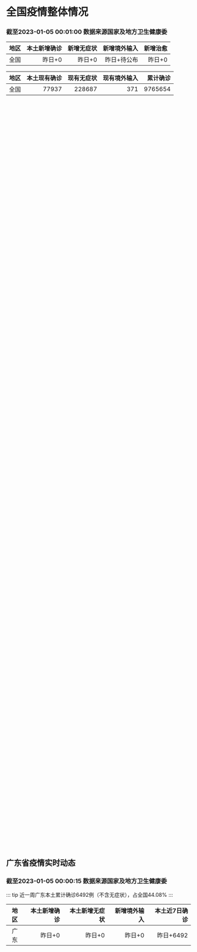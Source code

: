
# 全国疫情整体情况
### 截至2023-01-05 00:01:00 数据来源国家及地方卫生健康委

|地区|本土新增确诊|新增无症状|新增境外输入|新增治愈|
|:--:|---:|---:|---:|---:|
|全国|昨日+0|昨日+0|昨日+待公布|昨日+0|

|地区|本土现有确诊|现有无症状|现有境外输入|累计确诊|
|:--:|---:|---:|---:|---:|
|全国|77937|228687|371|9765654|

<ChinaMap :dataList="dataList" :title="title"/>

<div id="chinaDayModify" style="width:100%;height:500px;margin-bottom:10px;"></div>
<div id="chinaAddHistoryData" style="width:100%;height:500px;margin-bottom:10px;"></div>
<div id="chinaNowHistoryData" style="width:100%;height:500px;margin-bottom:10px;"></div>
<div id="chinaTotalHistoryData" style="width:100%;height:500px;margin-bottom:10px;"></div>


## 广东省疫情实时动态
### 截至2023-01-05 00:00:15 数据来源国家及地方卫生健康委

::: tip 近一周广东本土累计确诊6492例（不含无症状），占全国44.08%
:::

|地区|本土新增确诊|本土新增无症状|新增境外输入|本土近7日确诊|
|:--:|---:|---:|---:|---:|
|广东|昨日+0|昨日+0|昨日+0|昨日+6492|

<div id="guangdongModify" style="width:100%;height:500px;margin-bottom:10px;"></div>
<div id="guangdongTotalHistory" style="width:100%;height:500px;margin-bottom:10px;"></div>
<div id="guangzhouModifyHistory" style="width:100%;height:500px;margin-bottom:10px;"></div>


<script>
import * as echarts from 'echarts'
export default {
  data(){
    return {
      title: '新增本土确诊',
      dataList: [{name: '台湾', value: 0, addList: []},{name: '香港', value: 0, addList: []},{name: '广东', value: 0, addList: []},{name: '湖北', value: 0, addList: []},{name: '上海', value: 0, addList: []},{name: '吉林', value: 0, addList: []},{name: '四川', value: 0, addList: []},{name: '重庆', value: 0, addList: []},{name: '福建', value: 0, addList: []},{name: '海南', value: 0, addList: []},{name: '河南', value: 0, addList: []},{name: '北京', value: 0, addList: []},{name: '内蒙古', value: 0, addList: []},{name: '云南', value: 0, addList: []},{name: '浙江', value: 0, addList: []},{name: '陕西', value: 0, addList: []},{name: '黑龙江', value: 0, addList: []},{name: '山西', value: 0, addList: []},{name: '山东', value: 0, addList: []},{name: '湖南', value: 0, addList: []},{name: '江苏', value: 0, addList: []},{name: '广西', value: 0, addList: []},{name: '天津', value: 0, addList: []},{name: '辽宁', value: 0, addList: []},{name: '河北', value: 0, addList: []},{name: '澳门', value: 0, addList: []},{name: '新疆', value: 0, addList: []},{name: '江西', value: 0, addList: []},{name: '贵州', value: 0, addList: []},{name: '安徽', value: 0, addList: []},{name: '甘肃', value: 0, addList: []},{name: '西藏', value: 0, addList: []},{name: '青海', value: 0, addList: []},{name: '宁夏', value: 0, addList: []},{name: '南海诸岛', value: 0, addList: []}]
    }
  },
  mounted () {
    const themeObj = {"color":["#2ec7c9","#b6a2de","#5ab1ef","#ffb980","#d87a80","#8d98b3","#e5cf0d","#97b552","#95706d","#dc69aa","#07a2a4","#9a7fd1","#588dd5","#f5994e","#c05050","#59678c","#c9ab00","#7eb00a","#6f5553","#c14089"],"backgroundColor":"rgba(0,0,0,0)","textStyle":{},"title":{"textStyle":{"color":"#008acd"},"subtextStyle":{"color":"#aaaaaa"}},"line":{"itemStyle":{"borderWidth":1},"lineStyle":{"width":2},"symbolSize":3,"symbol":"emptyCircle","smooth":true},"radar":{"itemStyle":{"borderWidth":1},"lineStyle":{"width":2},"symbolSize":3,"symbol":"emptyCircle","smooth":true},"bar":{"itemStyle":{"barBorderWidth":0,"barBorderColor":"#ccc"}},"pie":{"itemStyle":{"borderWidth":0,"borderColor":"#ccc"}},"scatter":{"itemStyle":{"borderWidth":0,"borderColor":"#ccc"}},"boxplot":{"itemStyle":{"borderWidth":0,"borderColor":"#ccc"}},"parallel":{"itemStyle":{"borderWidth":0,"borderColor":"#ccc"}},"sankey":{"itemStyle":{"borderWidth":0,"borderColor":"#ccc"}},"funnel":{"itemStyle":{"borderWidth":0,"borderColor":"#ccc"}},"gauge":{"itemStyle":{"borderWidth":0,"borderColor":"#ccc"}},"candlestick":{"itemStyle":{"color":"#d87a80","color0":"#2ec7c9","borderColor":"#d87a80","borderColor0":"#2ec7c9","borderWidth":1}},"graph":{"itemStyle":{"borderWidth":0,"borderColor":"#ccc"},"lineStyle":{"width":1,"color":"#aaaaaa"},"symbolSize":3,"symbol":"emptyCircle","smooth":true,"color":["#2ec7c9","#b6a2de","#5ab1ef","#ffb980","#d87a80","#8d98b3","#e5cf0d","#97b552","#95706d","#dc69aa","#07a2a4","#9a7fd1","#588dd5","#f5994e","#c05050","#59678c","#c9ab00","#7eb00a","#6f5553","#c14089"],"label":{"color":"#eeeeee"}},"map":{"itemStyle":{"areaColor":"#dddddd","borderColor":"#eeeeee","borderWidth":0.5},"label":{"color":"#d87a80"},"emphasis":{"itemStyle":{"areaColor":"rgba(254,153,78,1)","borderColor":"#444","borderWidth":1},"label":{"color":"rgb(100,0,0)"}}},"geo":{"itemStyle":{"areaColor":"#dddddd","borderColor":"#eeeeee","borderWidth":0.5},"label":{"color":"#d87a80"},"emphasis":{"itemStyle":{"areaColor":"rgba(254,153,78,1)","borderColor":"#444","borderWidth":1},"label":{"color":"rgb(100,0,0)"}}},"categoryAxis":{"axisLine":{"show":true,"lineStyle":{"color":"#008acd"}},"axisTick":{"show":true,"lineStyle":{"color":"#333"}},"axisLabel":{"show":true,"color":"#333"},"splitLine":{"show":false,"lineStyle":{"color":["#eee"]}},"splitArea":{"show":false,"areaStyle":{"color":["rgba(250,250,250,0.3)","rgba(200,200,200,0.3)"]}}},"valueAxis":{"axisLine":{"show":true,"lineStyle":{"color":"#008acd"}},"axisTick":{"show":true,"lineStyle":{"color":"#333"}},"axisLabel":{"show":true,"color":"#333"},"splitLine":{"show":true,"lineStyle":{"color":["#eee"]}},"splitArea":{"show":true,"areaStyle":{"color":["rgba(250,250,250,0.3)","rgba(200,200,200,0.3)"]}}},"logAxis":{"axisLine":{"show":true,"lineStyle":{"color":"#008acd"}},"axisTick":{"show":true,"lineStyle":{"color":"#333"}},"axisLabel":{"show":true,"color":"#333"},"splitLine":{"show":true,"lineStyle":{"color":["#eee"]}},"splitArea":{"show":true,"areaStyle":{"color":["rgba(250,250,250,0.3)","rgba(200,200,200,0.3)"]}}},"timeAxis":{"axisLine":{"show":true,"lineStyle":{"color":"#008acd"}},"axisTick":{"show":true,"lineStyle":{"color":"#333"}},"axisLabel":{"show":true,"color":"#333"},"splitLine":{"show":true,"lineStyle":{"color":["#eee"]}},"splitArea":{"show":false,"areaStyle":{"color":["rgba(250,250,250,0.3)","rgba(200,200,200,0.3)"]}}},"toolbox":{"iconStyle":{"borderColor":"#2ec7c9"},"emphasis":{"iconStyle":{"borderColor":"#18a4a6"}}},"legend":{"textStyle":{"color":"#333333"}},"tooltip":{"axisPointer":{"lineStyle":{"color":"#008acd","width":"1"},"crossStyle":{"color":"#008acd","width":"1"}}},"timeline":{"lineStyle":{"color":"#008acd","width":1},"itemStyle":{"color":"#008acd","borderWidth":1},"controlStyle":{"color":"#008acd","borderColor":"#008acd","borderWidth":0.5},"checkpointStyle":{"color":"#2ec7c9","borderColor":"#2ec7c9"},"label":{"color":"#008acd"},"emphasis":{"itemStyle":{"color":"#a9334c"},"controlStyle":{"color":"#008acd","borderColor":"#008acd","borderWidth":0.5},"label":{"color":"#008acd"}}},"visualMap":{"color":["#5ab1ef","#e0ffff"]},"dataZoom":{"backgroundColor":"rgba(47,69,84,0)","dataBackgroundColor":"#efefff","fillerColor":"rgba(182,162,222,0.2)","handleColor":"#008acd","handleSize":"100%","textStyle":{"color":"#333333"}},"markPoint":{"label":{"color":"#eeeeee"},"emphasis":{"label":{"color":"#eeeeee"}}}}

    echarts.registerTheme('dark', (themeObj))

    this.chartChDay = echarts.init(document.getElementById("chinaDayModify"), "dark")
,this.chartChAdd = echarts.init(document.getElementById("chinaAddHistoryData"), "dark")
,this.chartChNow = echarts.init(document.getElementById("chinaNowHistoryData"), "dark")
,this.chartChTotal = echarts.init(document.getElementById("chinaTotalHistoryData"), "dark")
,this.chartGdMod = echarts.init(document.getElementById("guangdongModify"), "dark")
,this.chartGdTotal = echarts.init(document.getElementById("guangdongTotalHistory"), "dark")
,this.chartGzMod = echarts.init(document.getElementById("guangzhouModifyHistory"), "dark")


    const option_gd_mod = {
      title: {
        text: '广东疫情新增趋势（人）'
      },
      tooltip: {
        trigger: 'axis',
        axisPointer: {
          type: 'cross',
          label: {
            backgroundColor: '#6a7985'
          }
        }
      },
      legend: {
        top: 20,
        data: [{name: '本土新增确诊',icon: 'rect'}, {name: '本土新增无症状',icon: 'rect'},{name: '新增境外输入',icon: 'rect'}]
      },
      grid: {
        left: '3%',
        right: '4%',
        bottom: '3%',
        containLabel: true
      },
      toolbox: {
        feature: {
          saveAsImage: {}
        }
      },
      xAxis: {
        type: 'category',
        boundaryGap: false,
        data: ["12.09","12.10","12.11","12.12","12.13","12.14","12.15","12.16","12.17","12.18","12.19","12.20","12.21","12.22","12.23","12.24","12.25","12.26","12.27","12.28","12.29","12.30","12.31","01.01","01.02","01.03",]
      },
      yAxis: {
        type: 'value'
      },
      series: [
        {
          name: '本土新增确诊',
          type: 'line',
          areaStyle: {},
          emphasis: {
            focus: 'series'
          },
          data: [1115,735,879,775,1044,857,1065,990,915,846,1075,1171,1325,1599,1737,1384,1182,1976,2233,2239,2400,2766,1784,1555,1829,2917,]
        },
        {
          name: '本土新增无症状',
          type: 'line',
          areaStyle: {},
          emphasis: {
            focus: 'series'
          },
          data: [1819,1791,1468,1264,1817,0,0,0,0,0,0,0,0,0,0,0,0,0,0,0,0,0,0,0,0,0,]
        },
        {
          name: '新增境外输入',
          type: 'line',
          areaStyle: {},
          emphasis: {
            focus: 'series'
          },
          data: [10,27,21,22,5,17,17,13,17,31,36,18,47,41,6,11,5,22,82,4,18,9,31,17,18,2,]
        }
      ]
    };

    const option_gd_total = {
      title: {
        text: '广东疫情概览（人）'
      },
      tooltip: {
        trigger: 'axis',
        axisPointer: {
          type: 'cross',
          label: {
            backgroundColor: '#6a7985'
          }
        }
      },
      legend: {
        top: 20,
        data: [{name: '累计确诊',icon: 'rect'},{name: '累计治愈',icon: 'rect'}]
      },
      grid: {
        left: '3%',
        right: '4%',
        bottom: '3%',
        containLabel: true
      },
      toolbox: {
        feature: {
          saveAsImage: {}
        }
      },
      xAxis: {
        type: 'category',
        boundaryGap: false,
        data: ["12.09","12.10","12.11","12.12","12.13","12.14","12.15","12.16","12.17","12.18","12.19","12.20","12.21","12.22","12.23","12.24","12.25","12.26","12.27","12.28","12.29","12.30","12.31","01.01","01.02","01.03","01.04","01.05","01.06","01.07","01.08","01.09","01.10","01.11","01.12","01.13","01.14","01.15","01.16","01.17","01.18","01.19","01.20","01.21","01.22","01.23","01.24","01.25","01.26","01.27","01.28","01.29","01.30","01.31","02.01","02.02","02.03","02.04","02.05",]
      },
      yAxis: {
        type: 'value'
      },
      series: [
        {
          name: '累计确诊',
          type: 'line',
          areaStyle: {},
          emphasis: {
            focus: 'series'
          },
          data: [52166,52928,53828,54625,55674,56548,57630,58633,59565,60442,61553,62742,64114,65754,67497,68892,70079,72077,74392,76635,79053,79053,80868,82440,84287,84287,84287,84287,84287,84287,84287,84287,84287,84287,84287,84287,84287,84287,84287,84287,84287,84287,84287,84287,84287,84287,84287,84287,84287,84287,84287,84287,84287,84287,84287,84287,84287,84287,84287,]
        },
        {
          name: '累计治愈',
          type: 'line',
          areaStyle: {},
          emphasis: {
            focus: 'series'
          },
          data: [24794,24794,24794,24794,24794,24794,24794,24794,24794,24794,24794,51366,51366,51366,51366,51366,51366,51366,51366,51366,51366,51366,51366,51366,51366,51366,51366,51366,51366,51366,51366,51366,51366,51366,51366,51366,51366,51366,51366,51366,51366,51366,51366,51366,51366,51366,51366,51366,51366,51366,51366,51366,51366,51366,51366,51366,51366,51366,51366,]
        }
      ]
    };

    const option_gz_mod = {
      title: {
        text: '广州疫情新增趋势（人）'
      },
      tooltip: {
        trigger: 'axis',
        axisPointer: {
          type: 'cross',
          label: {
            backgroundColor: '#6a7985'
          }
        }
      },
      legend: {
        top: 20,
        data: [{name: '本土新增确诊',icon: 'rect'},{name: '本土新增无症状',icon: 'rect'}]
      },
      grid: {
        left: '3%',
        right: '4%',
        bottom: '3%',
        containLabel: true
      },
      toolbox: {
        feature: {
          saveAsImage: {}
        }
      },
      xAxis: {
        type: 'category',
        boundaryGap: false,
        data: ["1209","1210","1211","1212","1213","1214","1215","1216","1217","1218","1219","1220","1221","1222","1223","1224","1225","0103",]
      },
      yAxis: {
        type: 'value'
      },
      series: [
        {
          name: '本土新增确诊',
          type: 'line',
          areaStyle: {},
          emphasis: {
            focus: 'series'
          },
          data: [591,286,432,366,554,370,505,451,403,374,537,564,546,0,0,0,0,0,]
        },
        {
          name: '本土新增无症状',
          type: 'line',
          areaStyle: {},
          emphasis: {
            focus: 'series'
          },
          data: [804,817,599,434,741,0,0,0,0,0,0,0,0,0,0,0,0,0,]
        }
      ]
    };

    const option_ch_day  = {
      series: [
        {
          type: 'treemap',
          data: [
            {
              name: '本土新增确诊昨日+0',
              value: 1,
            },
            {
              name: '新增无症状昨日+0',
              value: 1,
            },
            {
              name: '新增境外输入昨日+待公布',
              value: 1,
            },
            {
              name: '新增治愈昨日+0',
              value: 1,
            },
          ]
        }
      ]
    };

    const option_ch_add = {
      title: {
        text: '新增疫情整体走势'
      },
      tooltip: {
        trigger: 'axis',
        axisPointer: {
          type: 'cross',
          label: {
            backgroundColor: '#6a7985'
          }
        }
      },
      legend: {
        top: 20,
        data: [{name: '本土确诊',icon: 'rect'}, {name: '无症状感染',icon: 'rect'},{name: '新增境外输入',icon: 'rect'}]
      },
      grid: {
        left: '3%',
        right: '4%',
        bottom: '3%',
        containLabel: true
      },
      toolbox: {
        feature: {
          saveAsImage: {}
        }
      },
      xAxis: {
        type: 'category',
        boundaryGap: false,
        data: ["12.06","12.07","12.08","12.09","12.10","12.11","12.12","12.13","12.14","12.15","12.16","12.17","12.18","12.19","12.20","12.21","12.22","12.23","12.24","12.25","12.26","12.27","12.28","12.29","12.30","12.31","01.01","01.02","01.03",]
      },
      yAxis: {
        type: 'value'
      },
      series: [
        {
          name: '本土确诊',
          type: 'line',
          areaStyle: {},
          emphasis: {
            focus: 'series'
          },
          data: [4351,4031,3588,3034,2270,2171,2270,2249,1944,2091,2229,2028,1918,2656,3049,2966,3696,4103,2940,2637,4388,5136,5080,5491,7179,5102,4499,4804,7685,]
        },
        {
          name: '无症状感染',
          type: 'line',
          areaStyle: {},
          emphasis: {
            focus: 'series'
          },
          data: [20764,17134,13004,10551,8327,6455,5181,0,0,0,0,0,0,0,0,0,0,0,0,0,0,0,0,0,0,0,0,0,0,]
        },
        {
          name: '新增境外输入',
          type: 'line',
          areaStyle: {},
          emphasis: {
            focus: 'series'
          },
          data: [58,48,49,48,68,69,45,42,56,66,57,69,77,66,52,64,65,25,43,31,48,95,22,24,25,36,24,29,4,]
        }
      ]
    };

    const option_ch_now = {
      title: {
        text: '现有疫情整体走势'
      },
      tooltip: {
        trigger: 'axis',
        axisPointer: {
          type: 'cross',
          label: {
            backgroundColor: '#6a7985'
          }
        }
      },
      legend: {
        top: 20,
        data: [{name: '本土确诊',icon: 'rect'}, {name: '无症状感染',icon: 'rect'},{name: '新增境外输入',icon: 'rect'}]
      },
      grid: {
        left: '3%',
        right: '4%',
        bottom: '3%',
        containLabel: true
      },
      toolbox: {
        feature: {
          saveAsImage: {}
        }
      },
      xAxis: {
        type: 'category',
        boundaryGap: false,
        data: ["12.06","12.07","12.08","12.09","12.10","12.11","12.12","12.13","12.14","12.15","12.16","12.17","12.18","12.19","12.20","12.21","12.22","12.23","12.24","12.25","12.26","12.27","12.28","12.29","12.30","12.31","01.01","01.02","01.03","01.04","01.05","01.06","01.07","01.08","01.09","01.10","01.11","01.12","01.13","01.14","01.15","01.16","01.17","01.18","01.19","01.20","01.21","01.22","01.23","01.24","01.25","01.26","01.27","01.28","01.29","01.30","01.31","02.01","02.02","02.03","02.04","02.05",]
      },
      yAxis: {
        type: 'value'
      },
      series: [
        {
          name: '本土确诊',
          type: 'line',
          areaStyle: {},
          emphasis: {
            focus: 'series'
          },
          data: [42366,42724,42640,41065,38903,37461,35849,34830,34288,34283,33888,34193,34808,35509,36636,37295,38884,41265,43449,45397,48154,51406,54566,57769,61980,65890,69817,73790,77937,77937,77937,77937,77937,77937,77937,77937,77937,77937,77937,77937,77937,77937,77937,77937,77937,77937,77937,77937,77937,77937,77937,77937,77937,77937,77937,77937,77937,77937,77937,77937,77937,77937,]
        },
        {
          name: '无症状感染',
          type: 'line',
          areaStyle: {},
          emphasis: {
            focus: 'series'
          },
          data: [589,542,518,494,488,507,491,444,412,424,446,460,490,467,475,475,471,434,419,406,396,445,435,421,406,408,404,398,371,371,371,371,371,371,371,371,371,371,371,371,371,371,371,371,371,371,371,371,371,371,371,371,371,371,371,371,371,371,371,371,371,371,]
        },
        {
          name: '新增境外输入',
          type: 'line',
          areaStyle: {},
          emphasis: {
            focus: 'series'
          },
          data: [354890,340392,320318,294934,272508,249168,228687,228687,228687,228687,228687,228687,228687,228687,228687,228687,228687,228687,228687,228687,228687,228687,228687,228687,228687,228687,228687,228687,228687,228687,228687,228687,228687,228687,228687,228687,228687,228687,228687,228687,228687,228687,228687,228687,228687,228687,228687,228687,228687,228687,228687,228687,228687,228687,228687,228687,228687,228687,228687,228687,228687,228687,]
        }
      ]
    };

    const option_ch_total = {
      title: {
        text: '累计疫情整体走势'
      },
      tooltip: {
        trigger: 'axis',
        axisPointer: {
          type: 'cross',
          label: {
            backgroundColor: '#6a7985'
          }
        }
      },
      legend: {
        top: 20,
        data: [{name: '确诊(含港澳台)', con: 'rect'}, {name: '死亡(含港澳台)',icon: 'rect'}]
      },
      grid: {
        left: '3%',
        right: '4%',
        bottom: '3%',
        containLabel: true
      },
      toolbox: {
        feature: {
          saveAsImage: {}
        }
      },
      xAxis: {
        type: 'category',
        boundaryGap: false,
        data: ["12.06","12.07","12.08","12.09","12.10","12.11","12.12","12.13","12.14","12.15","12.16","12.17","12.18","12.19","12.20","12.21","12.22","12.23","12.24","12.25","12.26","12.27","12.28","12.29","12.30","12.31","01.01","01.02","01.03","01.04","01.05","01.06","01.07","01.08","01.09","01.10","01.11","01.12","01.13","01.14","01.15","01.16","01.17","01.18","01.19","01.20","01.21","01.22","01.23","01.24","01.25","01.26","01.27","01.28","01.29","01.30","01.31","02.01","02.02","02.03","02.04","02.05",]
      },
      yAxis: {
        type: 'value'
      },
      series: [
        {
          name: '确诊(含港澳台)',
          type: 'line',
          areaStyle: {},
          emphasis: {
            focus: 'series'
          },
          data: [9212751,9212751,9212751,9212751,9293435,9293435,9326304,9326304,9326304,9326304,9326304,9326304,9326304,9326304,9326304,9326304,9326304,9558276,9558276,9558276,9558276,9558276,9558276,9558276,9765654,9765654,9765654,9765654,9765654,9765654,9765654,9765654,9765654,9765654,9765654,9765654,9765654,9765654,9765654,9765654,9765654,9765654,9765654,9765654,9765654,9765654,9765654,9765654,9765654,9765654,9765654,9765654,9765654,9765654,9765654,9765654,9765654,9765654,9765654,9765654,9765654,9765654,]
        },
        {
          name: '死亡(含港澳台)',
          type: 'line',
          areaStyle: {},
          emphasis: {
            focus: 'series'
          },
          data: [28939,28939,28939,28939,28939,28939,28939,28939,28939,28939,28939,28939,28939,28939,28939,28939,28939,28939,28939,28939,28939,28939,28939,28939,28939,28939,28939,28939,28939,28939,28939,28939,28939,28939,28939,28939,28939,28939,28939,28939,28939,28939,28939,28939,28939,28939,28939,28939,28939,28939,28939,28939,28939,28939,28939,28939,28939,28939,28939,28939,28939,28939,]
        }
      ]
    };

    this.chartGdMod.setOption(option_gd_mod);
    this.chartGdTotal.setOption(option_gd_total);
    this.chartGzMod.setOption(option_gz_mod);
    this.chartChDay.setOption(option_ch_day);
    this.chartChAdd.setOption(option_ch_add);
    this.chartChNow.setOption(option_ch_now);
    this.chartChTotal.setOption(option_ch_total);

    window.onresize = () => {
      this.chartGdMod.resize()
      this.chartGdTotal.resize()
      this.chartGzMod.resize()
      this.chartChDay.resize()
      this.chartChAdd.resize()
      this.chartChNow.resize()
      this.chartChTotal.resize()
    }
  }
}
</script>

## 广东省各地区疫情情况

::: danger 0个中高风险地区
:::

|地区|本土新增确诊|本土新增无症状|本土近7日确诊|中高风险地区|
|:--:|---:|---:|---:|---:|
|广州|0|0|+3023|0|
|汕头|0|0|+514|0|
|深圳|0|0|+480|0|
|云浮|0|0|+320|0|
|惠州|0|0|+302|0|
|佛山|0|0|+258|0|
|潮州|0|0|+253|0|
|中山|0|0|+210|0|
|珠海|0|0|+207|0|
|阳江|0|0|+195|0|
|湛江|0|0|+139|0|
|茂名|0|0|+120|0|
|江门|0|0|+111|0|
|肇庆|0|0|+69|0|
|梅州|0|0|+62|0|
|韶关|0|0|+61|0|
|汕尾|0|0|+55|0|
|清远|0|0|+43|0|
|东莞|0|0|+35|0|
|河源|0|0|+19|0|
|揭阳|0|0|+16|0|
|未公布来源|0|0|0|0|


## 广东疫情热点动态

  
### 02-06 09:32
::: tip 多地宣布：可测新冠抗体！深圳有医院已上线
2月3日，湖南疾控微信公众号发出关于开展新型冠状病毒2019-nCoV抗体检测服务的通知：自2月7日起，湖南省疾病预防控制中心开展新型冠状病毒2019-nCoV抗体检测服务。...

深圳大件事

[阅读全文](https://mp.weixin.qq.com/s?__biz=MzA4NTczOTMzMQ%3D%3D&mid=2651423155&idx=1&sn=0927a9213b5803ce13c478193bb5be38&chksm=842e739fb359fa89cb46a52ac385d8fc8de2d054a0a41dd6928d2bdb42dc338ff342cc157f32&mpshare=1&scene=1&srcid=0206YXsov7j9XcA4etS1YeJ2&sharer_sharetime=1675646942288&sharer_shareid=20e33aa564e857bfdc5733034f4f2915&version=4.1.0.6011&platform=win#rd)
:::

### 02-05 09:05
::: tip 深圳去香港、澳门要查核酸吗？一图看懂最新政策
自2023年2月6日零时起

全面恢复内地与港澳人员往来

昨天，消息一公布

网友们纷纷表示“喜大普奔”...

深圳大件事

[阅读全文](https://mp.weixin.qq.com/s?__biz=MzA4NTczOTMzMQ%3D%3D&mid=2651423008&idx=3&sn=c5f82ff3807989d2212ece7a0b70b7f5&chksm=842e730cb359fa1acd34be25e1616be90b5912f7e2e1c1e65c9430406b1b36831249bffba8e3&mpshare=1&scene=1&srcid=0204XoU6wN9VRULmWRj4U4am&sharer_sharetime=1675500975662&sharer_shareid=d35647f873619e01ec6c2f6ddaa3a96d&version=4.1.0.6011&platform=win#rd)
:::

### 02-05 06:19
::: tip 国务院联防联控机制：防疫药品和医疗设备分配向“三区一岛”倾斜
【抗疫中，我们众志成城70】 偏远山区、牧区、林区、海岛受地理因素等影响，新冠疫情防控工作难度较大。对于这些居住在“三区一岛”的百姓而言，如何最大限度减少疫情对他们的影响？“偏远山区、牧区、林区、海岛...

中国青年网

[阅读全文](https://h5.baike.qq.com/mobile/landing.html?docid=20230205A00FCS00&isNews=1&adtag=wxjk.yqssc.yqdt)
:::

### 02-04 08:44
::: tip 广州一高校恢复正常开学并允许家长入校，此前曾宣布延迟两周返校
据广州应用科技学院微信号2月3日消息，广州应用科技学院发布补充通知，对2022-2023学年第二学期师生员工返校时间进行调整，学生均于2月18日-19日错峰返校，2月20日正式上课。
此前，1月30日...

澎湃新闻

[阅读全文](https://view.inews.qq.com/a/20230203A08GWN00?uid=100188415180&chlid=_qqnews_custom_search_pictext#)
:::

### 02-04 08:40
::: tip 广东全链条推进涉疫药品与医疗用品稳价保质专项行动
（记者/刘灏 通讯员/粤市监）涉疫药品和医疗用品稳价保质工作关系人民群众身体健康，关系疫情防控大局。广东省市场监督管理局聚焦反映强烈的哄抬价格、囤积居奇等违法行为，强监管、保质量，稳物价、护民生，全面...

北京青年报官网

[阅读全文](https://view.inews.qq.com/a/20230203A07S5Q00?uid=100188415180&chlid=_qqnews_custom_search_pictext#)
:::

### 02-03 18:23
::: tip 广州公布243个核酸采样点，近八成可提供双语检测报告
为满足部分市民朋友核酸检测需求，2月1日下午，广州卫健委公布243个便民核酸采样点的地址、服务时间等相关信息。广州城市生活地图已采集相关数据并上线，方便市民快速查询自己身边的核酸采样点。超八成采样点设...

南方都市报

[阅读全文](https://h5.baike.qq.com/mobile/landing.html?docid=20230203A06WWL00&isNews=1&adtag=wxjk.yqssc.yqdt)
:::

### 02-03 08:59
::: tip 这些人暂缓返校！深圳发布重要提醒
2月6日
深圳普通中小学校、幼儿园
春季学期正式开学！
深圳各高校也将陆续迎接
五湖四海学子归来
开学在即
广大师生、家长要注意个人防护...

创新南山

[阅读全文](https://view.inews.qq.com/a/20230202A08F3M00?uid=100188415180&chlid=_qqnews_custom_search_pictext#)
:::

### 02-03 08:45
::: tip 最新！广州公布243个核酸采样点
为满足部分市民朋友核酸检测需求，现将广州市核酸采样点地址、服务时间等相关信息予以通告，请有核酸检测需求的广大市民结合自身需要，合理安排时间，就近选择核酸采样点。
各区核酸检测采样点、服务时间详情...

广州越秀发布

[阅读全文](https://view.inews.qq.com/a/20230202A073L500?uid=100188415180&chlid=_qqnews_custom_search_pictext#)
:::

### 02-02 09:16
::: tip 深圳2月6日开学！返校最新防疫注意事项来了！
时光匆匆，一晃而过，不知不觉寒假走到了尾声。2月6日，深圳普通中小学校、幼儿园 春季学期将正式开学，深圳各高校也将陆续迎接五湖四海学子归来。返校前，深圳市教育局发布了最新防疫注意事项。
开学返校前，学...

深圳晚报

[阅读全文](https://view.inews.qq.com/a/20230201A07G1K00?shareto=wx&devid=6B867A79-89E7-4FEF-A3B8-FCBF7F356E49&qimei=5e1231f5-e69a-46f0-b45d-19c7cb333211&uid=100162862382&qs_signature=AAwblLbPlZ2VzZ8v2HN0y77Y4hXwmCMqRKnY%2BI3HSw0ToROoFCZ1MSIfppl3H4k27r7T%2BTjABdevUXE6emubOCu6dyOuhSPf9qEjhJJ09urP9NrYmx%2FheY7FYSQPx1%3D%3D&appver=15.5_qqnews_7.0.51#)
:::

### 02-01 09:07
::: tip 新冠治疗医保怎么报销？广东明确了！
请问怎么申请报销？报销流程是怎么样的？
 关于门急诊医疗费用 
如果是门急诊就医，实施“乙类乙管”后，参保患者在二级及以下医保定点医疗机构发生的门急诊费用，可通过“新冠门诊”医疗类别直接结算，享受“新...

广东普法

[阅读全文](https://view.inews.qq.com/a/20230131A0629C00?shareto=wx&devid=6B867A79-89E7-4FEF-A3B8-FCBF7F356E49&qimei=5e1231f5-e69a-46f0-b45d-19c7cb333211&uid=100162862382&qs_signature=AAwPyCNbzx9dmmTa%2BjpTb8d7LCbWjeTgvm0pI0cRNC6JQUb3fgfhPOYk4Ni8zfg%2FZyDcGjB8MxfH6VMV5Apd1OOkyfwlRme3lJen%2FVLTWwRlH6Ff6bvXGgA8cy%2F6W1%3D%3D&appver=15.5_qqnews_7.0.51#)
:::


## 广州疫情热点动态

  
### 02-06 09:32
::: tip 多地宣布：可测新冠抗体！深圳有医院已上线
2月3日，湖南疾控微信公众号发出关于开展新型冠状病毒2019-nCoV抗体检测服务的通知：自2月7日起，湖南省疾病预防控制中心开展新型冠状病毒2019-nCoV抗体检测服务。...

深圳大件事

[阅读全文](https://mp.weixin.qq.com/s?__biz=MzA4NTczOTMzMQ%3D%3D&mid=2651423155&idx=1&sn=0927a9213b5803ce13c478193bb5be38&chksm=842e739fb359fa89cb46a52ac385d8fc8de2d054a0a41dd6928d2bdb42dc338ff342cc157f32&mpshare=1&scene=1&srcid=0206YXsov7j9XcA4etS1YeJ2&sharer_sharetime=1675646942288&sharer_shareid=20e33aa564e857bfdc5733034f4f2915&version=4.1.0.6011&platform=win#rd)
:::

### 02-05 09:05
::: tip 深圳去香港、澳门要查核酸吗？一图看懂最新政策
自2023年2月6日零时起

全面恢复内地与港澳人员往来

昨天，消息一公布

网友们纷纷表示“喜大普奔”...

深圳大件事

[阅读全文](https://mp.weixin.qq.com/s?__biz=MzA4NTczOTMzMQ%3D%3D&mid=2651423008&idx=3&sn=c5f82ff3807989d2212ece7a0b70b7f5&chksm=842e730cb359fa1acd34be25e1616be90b5912f7e2e1c1e65c9430406b1b36831249bffba8e3&mpshare=1&scene=1&srcid=0204XoU6wN9VRULmWRj4U4am&sharer_sharetime=1675500975662&sharer_shareid=d35647f873619e01ec6c2f6ddaa3a96d&version=4.1.0.6011&platform=win#rd)
:::

### 02-05 06:19
::: tip 国务院联防联控机制：防疫药品和医疗设备分配向“三区一岛”倾斜
【抗疫中，我们众志成城70】 偏远山区、牧区、林区、海岛受地理因素等影响，新冠疫情防控工作难度较大。对于这些居住在“三区一岛”的百姓而言，如何最大限度减少疫情对他们的影响？“偏远山区、牧区、林区、海岛...

中国青年网

[阅读全文](https://h5.baike.qq.com/mobile/landing.html?docid=20230205A00FCS00&isNews=1&adtag=wxjk.yqssc.yqdt)
:::

### 02-04 08:44
::: tip 广州一高校恢复正常开学并允许家长入校，此前曾宣布延迟两周返校
据广州应用科技学院微信号2月3日消息，广州应用科技学院发布补充通知，对2022-2023学年第二学期师生员工返校时间进行调整，学生均于2月18日-19日错峰返校，2月20日正式上课。
此前，1月30日...

澎湃新闻

[阅读全文](https://view.inews.qq.com/a/20230203A08GWN00?uid=100188415180&chlid=_qqnews_custom_search_pictext#)
:::

### 02-04 08:40
::: tip 广东全链条推进涉疫药品与医疗用品稳价保质专项行动
（记者/刘灏 通讯员/粤市监）涉疫药品和医疗用品稳价保质工作关系人民群众身体健康，关系疫情防控大局。广东省市场监督管理局聚焦反映强烈的哄抬价格、囤积居奇等违法行为，强监管、保质量，稳物价、护民生，全面...

北京青年报官网

[阅读全文](https://view.inews.qq.com/a/20230203A07S5Q00?uid=100188415180&chlid=_qqnews_custom_search_pictext#)
:::

### 02-03 18:23
::: tip 广州公布243个核酸采样点，近八成可提供双语检测报告
为满足部分市民朋友核酸检测需求，2月1日下午，广州卫健委公布243个便民核酸采样点的地址、服务时间等相关信息。广州城市生活地图已采集相关数据并上线，方便市民快速查询自己身边的核酸采样点。超八成采样点设...

南方都市报

[阅读全文](https://h5.baike.qq.com/mobile/landing.html?docid=20230203A06WWL00&isNews=1&adtag=wxjk.yqssc.yqdt)
:::

### 02-03 08:59
::: tip 这些人暂缓返校！深圳发布重要提醒
2月6日
深圳普通中小学校、幼儿园
春季学期正式开学！
深圳各高校也将陆续迎接
五湖四海学子归来
开学在即
广大师生、家长要注意个人防护...

创新南山

[阅读全文](https://view.inews.qq.com/a/20230202A08F3M00?uid=100188415180&chlid=_qqnews_custom_search_pictext#)
:::

### 02-03 08:45
::: tip 最新！广州公布243个核酸采样点
为满足部分市民朋友核酸检测需求，现将广州市核酸采样点地址、服务时间等相关信息予以通告，请有核酸检测需求的广大市民结合自身需要，合理安排时间，就近选择核酸采样点。
各区核酸检测采样点、服务时间详情...

广州越秀发布

[阅读全文](https://view.inews.qq.com/a/20230202A073L500?uid=100188415180&chlid=_qqnews_custom_search_pictext#)
:::

### 02-02 09:16
::: tip 深圳2月6日开学！返校最新防疫注意事项来了！
时光匆匆，一晃而过，不知不觉寒假走到了尾声。2月6日，深圳普通中小学校、幼儿园 春季学期将正式开学，深圳各高校也将陆续迎接五湖四海学子归来。返校前，深圳市教育局发布了最新防疫注意事项。
开学返校前，学...

深圳晚报

[阅读全文](https://view.inews.qq.com/a/20230201A07G1K00?shareto=wx&devid=6B867A79-89E7-4FEF-A3B8-FCBF7F356E49&qimei=5e1231f5-e69a-46f0-b45d-19c7cb333211&uid=100162862382&qs_signature=AAwblLbPlZ2VzZ8v2HN0y77Y4hXwmCMqRKnY%2BI3HSw0ToROoFCZ1MSIfppl3H4k27r7T%2BTjABdevUXE6emubOCu6dyOuhSPf9qEjhJJ09urP9NrYmx%2FheY7FYSQPx1%3D%3D&appver=15.5_qqnews_7.0.51#)
:::

### 02-01 09:07
::: tip 新冠治疗医保怎么报销？广东明确了！
请问怎么申请报销？报销流程是怎么样的？
 关于门急诊医疗费用 
如果是门急诊就医，实施“乙类乙管”后，参保患者在二级及以下医保定点医疗机构发生的门急诊费用，可通过“新冠门诊”医疗类别直接结算，享受“新...

广东普法

[阅读全文](https://view.inews.qq.com/a/20230131A0629C00?shareto=wx&devid=6B867A79-89E7-4FEF-A3B8-FCBF7F356E49&qimei=5e1231f5-e69a-46f0-b45d-19c7cb333211&uid=100162862382&qs_signature=AAwPyCNbzx9dmmTa%2BjpTb8d7LCbWjeTgvm0pI0cRNC6JQUb3fgfhPOYk4Ni8zfg%2FZyDcGjB8MxfH6VMV5Apd1OOkyfwlRme3lJen%2FVLTWwRlH6Ff6bvXGgA8cy%2F6W1%3D%3D&appver=15.5_qqnews_7.0.51#)
:::

